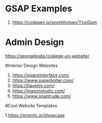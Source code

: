 # GSAP Examples

1. https://codepen.io/snorkltv/pen/YzvjGom

# Admin Design
https://georgebrata.ro/alege-un-website/

#Interior Design Websites

1. https://spaceinterface.com/
2. https://www.superbolter.com/
3. https://havenly.com/
4. https://masonstudio.com/
5. https://www.snaptrude.com/

#Cool Website Templates

1.https://prismic.io/showcase
